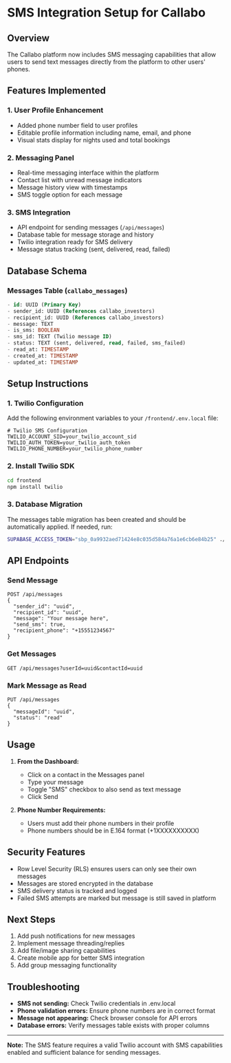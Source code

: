 # SMS Integration Setup for Callabo

## Overview
The Callabo platform now includes SMS messaging capabilities that allow users to send text messages directly from the platform to other users' phones.

## Features Implemented

### 1. **User Profile Enhancement**
- Added phone number field to user profiles
- Editable profile information including name, email, and phone
- Visual stats display for nights used and total bookings

### 2. **Messaging Panel**
- Real-time messaging interface within the platform
- Contact list with unread message indicators
- Message history view with timestamps
- SMS toggle option for each message

### 3. **SMS Integration**
- API endpoint for sending messages (`/api/messages`)
- Database table for message storage and history
- Twilio integration ready for SMS delivery
- Message status tracking (sent, delivered, read, failed)

## Database Schema

### Messages Table (`callabo_messages`)
```sql
- id: UUID (Primary Key)
- sender_id: UUID (References callabo_investors)
- recipient_id: UUID (References callabo_investors)
- message: TEXT
- is_sms: BOOLEAN
- sms_id: TEXT (Twilio message ID)
- status: TEXT (sent, delivered, read, failed, sms_failed)
- read_at: TIMESTAMP
- created_at: TIMESTAMP
- updated_at: TIMESTAMP
```

## Setup Instructions

### 1. **Twilio Configuration**
Add the following environment variables to your `/frontend/.env.local` file:

```env
# Twilio SMS Configuration
TWILIO_ACCOUNT_SID=your_twilio_account_sid
TWILIO_AUTH_TOKEN=your_twilio_auth_token
TWILIO_PHONE_NUMBER=your_twilio_phone_number
```

### 2. **Install Twilio SDK**
```bash
cd frontend
npm install twilio
```

### 3. **Database Migration**
The messages table migration has been created and should be automatically applied. If needed, run:
```bash
SUPABASE_ACCESS_TOKEN="sbp_0a9932aed71424e8c035d584a76a1e6cb6e84b25" ./supabase-cli db push
```

## API Endpoints

### Send Message
```
POST /api/messages
{
  "sender_id": "uuid",
  "recipient_id": "uuid",
  "message": "Your message here",
  "send_sms": true,
  "recipient_phone": "+15551234567"
}
```

### Get Messages
```
GET /api/messages?userId=uuid&contactId=uuid
```

### Mark Message as Read
```
PUT /api/messages
{
  "messageId": "uuid",
  "status": "read"
}
```

## Usage

1. **From the Dashboard:**
   - Click on a contact in the Messages panel
   - Type your message
   - Toggle "SMS" checkbox to also send as text message
   - Click Send

2. **Phone Number Requirements:**
   - Users must add their phone numbers in their profile
   - Phone numbers should be in E.164 format (+1XXXXXXXXXX)

## Security Features

- Row Level Security (RLS) ensures users can only see their own messages
- Messages are stored encrypted in the database
- SMS delivery status is tracked and logged
- Failed SMS attempts are marked but message is still saved in platform

## Next Steps

1. Add push notifications for new messages
2. Implement message threading/replies
3. Add file/image sharing capabilities
4. Create mobile app for better SMS integration
5. Add group messaging functionality

## Troubleshooting

- **SMS not sending:** Check Twilio credentials in .env.local
- **Phone validation errors:** Ensure phone numbers are in correct format
- **Message not appearing:** Check browser console for API errors
- **Database errors:** Verify messages table exists with proper columns

---

**Note:** The SMS feature requires a valid Twilio account with SMS capabilities enabled and sufficient balance for sending messages.